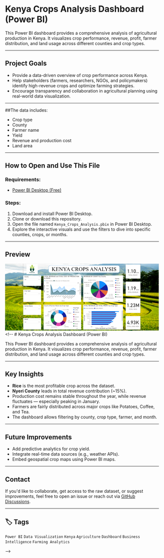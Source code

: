 # Kenya Crops Analysis Dashboard (Power BI)

This Power BI dashboard provides a comprehensive analysis of agricultural production in Kenya. It visualizes crop performance, revenue, profit, farmer distribution, and land usage across different counties and crop types.

---

## Project Goals

- Provide a data-driven overview of crop performance across Kenya.
- Help stakeholders (farmers, researchers, NGOs, and policymakers) identify high-revenue crops and optimize farming strategies.
- Encourage transparency and collaboration in agricultural planning using real-world data visualization.

---
##The data includes:
- Crop type
- County
- Farmer name
- Yield
- Revenue and production cost
- Land area

---
##  How to Open and Use This File

### Requirements:
- [Power BI Desktop (Free)](https://powerbi.microsoft.com/en-us/desktop/)

### Steps:
1. Download and install Power BI Desktop.
2. Clone or download this repository.
3. Open the file named `Kenya_Crops_Analysis.pbix` in Power BI Desktop.
4. Explore the interactive visuals and use the filters to dive into specific counties, crops, or months.

---

## Preview

![Dashboard Preview](Dashboard.png) <!-- #  Kenya Crops Analysis Dashboard (Power BI)

This Power BI dashboard provides a comprehensive analysis of agricultural production in Kenya. It visualizes crop performance, revenue, profit, farmer distribution, and land usage across different counties and crop types.

---

## Key Insights

- **Rice** is the most profitable crop across the dataset.
- **Nyeri County** leads in total revenue contribution (~15%).
- Production cost remains stable throughout the year, while revenue fluctuates — especially peaking in January.
- Farmers are fairly distributed across major crops like Potatoes, Coffee, and Tea.
- The dashboard allows filtering by county, crop type, farmer, and month.

---
## Future Improvements

- Add predictive analytics for crop yield.
- Integrate real-time data sources (e.g., weather APIs).
- Embed geospatial crop maps using Power BI maps.

---

## Contact

If you'd like to collaborate, get access to the raw dataset, or suggest improvements, feel free to open an issue or reach out via [GitHub Discussions](https://github.com/Njeri-Kimaru/KENYA-CROPS-ANALYSIS-DASHBOARD/new/main).

---

## 🏷️ Tags

`Power BI` `Data Visualization` `Kenya` `Agriculture` `Dashboard` `Business Intelligence` `Farming Analytics`

 -->

